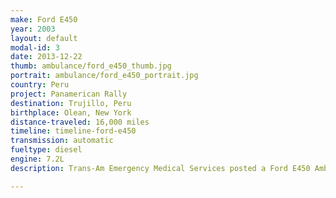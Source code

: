```yaml
---
make: Ford E450
year: 2003
layout: default
modal-id: 3
date: 2013-12-22
thumb: ambulance/ford_e450_thumb.jpg
portrait: ambulance/ford_e450_portrait.jpg
country: Peru
project: Panamerican Rally
destination: Trujillo, Peru
birthplace: Olean, New York
distance-traveled: 16,000 miles
timeline: timeline-ford-e450
transmission: automatic
fueltype: diesel
engine: 7.2L
description: Trans-Am Emergency Medical Services posted a Ford E450 Ambulance on craigslist for 5000 dollars. At the time of purchase, the vehicle was still in service which gave the team extra confidence that the vehicle was in good shape. After a clean bill of health from 54th Street Auto Center and a Team Last Responders paint job, the ambulance was adventure ready. All that confidence was misplaced, and a trouble-free drive was not to be. 1500 miles in, the ambulance experienced a major breakdown in Minden, Lousisiana requiring a replacement axle. 5200 miles in, the left rear suspension bolt snapped. 6000 miles in, the rear axle began leaking lubricant. After that, the rest of the 16,000 mile drive went pretty smoothly!

---
```

